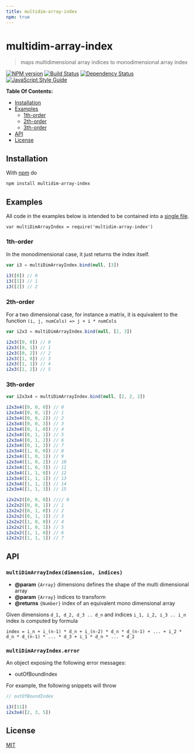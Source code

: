 ```yaml
---
title: multidim-array-index
npm: true
---
```

# multidim-array-index

> maps multidimensional array indices to monodimensional array index

[![NPM version](https://badge.fury.io/js/multidim-array-index.svg)](http://badge.fury.io/js/multidim-array-index)
[![Build Status](https://travis-ci.org/fibo/multidim-array-index.svg?branch=master)](https://travis-ci.org/fibo/multidim-array-index?branch=master)
[![Dependency Status](https://gemnasium.com/fibo/multidim-array-index.svg)](https://gemnasium.com/fibo/multidim-array-index)
[![JavaScript Style Guide](https://img.shields.io/badge/code_style-standard-brightgreen.svg)](https://standardjs.com)

**Table Of Contents:**

* [Installation](#installation)
* [Examples](#examples)
    - [1th-order](#1th-order)
    - [2th-order](#2th-order)
    - [3th-order](#3th-order)
* [API](#api)
* [License](#license)

## Installation

With [npm](https://www.npmjs.com/) do

```bash
npm install multidim-array-index
```

## Examples

All code in the examples below is intended to be contained into a [single file](https://github.com/fibo/multidim-array-index/blob/master/test.js).

```
var multiDimArrayIndex = require('multidim-array-index')
```

### 1th-order

In the monodimensional case, it just returns the index itself.

```javascript
var i3 = multiDimArrayIndex.bind(null, [3])

i3([0]) // 0
i3([1]) // 1
i3([2]) // 2
```

### 2th-order

For a two dimensional case, for instance a matrix, it is equivalent to the
function `(i, j, numCols) => j + i * numCols`

```javascript
var i2x3 = multiDimArrayIndex.bind(null, [2, 3])

i2x3([0, 0]) // 0
i2x3([0, 1]) // 1
i2x3([0, 2]) // 2
i2x3([1, 0]) // 3
i2x3([1, 1]) // 4
i2x3([1, 2]) // 5
```

### 3th-order

```javascript
var i2x3x4 = multiDimArrayIndex.bind(null, [2, 2, 2])

i2x3x4([0, 0, 0]) // 0
i2x3x4([0, 0, 1]) // 1
i2x3x4([0, 0, 2]) // 2
i2x3x4([0, 0, 3]) // 3
i2x3x4([0, 1, 0]) // 4
i2x3x4([0, 1, 1]) // 5
i2x3x4([0, 1, 2]) // 6
i2x3x4([0, 1, 3]) // 7
i2x3x4([1, 0, 0]) // 8
i2x3x4([1, 0, 1]) // 9
i2x3x4([1, 0, 2]) // 10
i2x3x4([1, 0, 3]) // 11
i2x3x4([1, 1, 0]) // 12
i2x3x4([1, 1, 1]) // 13
i2x3x4([1, 1, 2]) // 14
i2x3x4([1, 1, 3]) // 15

i2x2x2([0, 0, 0]) //// 0
i2x2x2([0, 0, 1]) // 1
i2x2x2([0, 1, 0]) // 2
i2x2x2([0, 1, 1]) // 3
i2x2x2([1, 0, 0]) // 4
i2x2x2([1, 0, 1]) // 5
i2x2x2([1, 1, 0]) // 6
i2x2x2([1, 1, 1]) // 7
```

## API

### `multiDimArrayIndex(dimension, indices)`

* **@param** `{Array}` dimensions defines the shape of the multi dimensional array
* **@param** `{Array}` indices to transform
* **@returns** `{Number}` index of an equivalent mono dimensional array

Given dimensions `d_1, d_2, d_3 .. d_n` and indices `i_1, i_2, i_3 .. i_n` index
is computed by formula

```
index = i_n + i_(n-1) * d_n + i_(n-2) * d_n * d_(n-1) + ... + i_2 * d_n * d_(n-1) * ... * d_3 + i_1 * d_n * ... * d_2
```

### `multiDimArrayIndex.error`

An object exposing the following error messages:

* outOfBoundIndex

For example, the following snippets will throw

```javascript
// outOfBoundIndex

i3([11])
i2x3x4([2, 3, 5])
```

## License

[MIT](http://g14n.info/mit-license/)

